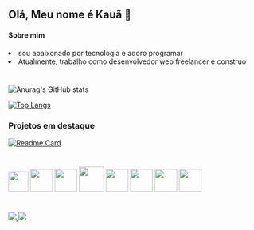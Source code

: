

## Olá, Meu nome é Kauã 👋

#### Sobre mim

<li> sou apaixonado por tecnologia e adoro programar</li>
<li>Atualmente, trabalho como desenvolvedor web freelancer e construo</li>



# 

![Anurag's GitHub stats](https://github-readme-stats.vercel.app/api?username=kauaj-silva&show_icons=true&theme=tokyonight)

[![Top Langs](https://github-readme-stats.vercel.app/api/top-langs/?username=kauaj-silva&theme=tokyonight)](https://github.com/anuraghazra/github-readme-stats)

### Projetos em destaque
[![Readme Card](https://github-readme-stats.vercel.app/api/pin/?username=kauaj-silva&repo=Dsolutions&theme=tokyonight)](https://github.com/anuraghazra/github-readme-stats)



#


<div>
    <img src="https://cdn.jsdelivr.net/gh/devicons/devicon/icons/react/react-original.svg" width=40px/>
    <img src="https://cdn.jsdelivr.net/gh/devicons/devicon/icons/javascript/javascript-original.svg" width=45px/>
    <img src="https://cdn.jsdelivr.net/gh/devicons/devicon/icons/typescript/typescript-original.svg" width=45px/>
    <img src="https://cdn.jsdelivr.net/gh/devicons/devicon/icons/bootstrap/bootstrap-original.svg" width=50px/>
    <img src="https://cdn.jsdelivr.net/gh/devicons/devicon/icons/css3/css3-original.svg" width=45px/>
    <img src="https://cdn.jsdelivr.net/gh/devicons/devicon/icons/html5/html5-original.svg" width=45px/>
    <img src="https://cdn.jsdelivr.net/gh/devicons/devicon/icons/php/php-original.svg" width=45px/>
    <img src="https://cdn.jsdelivr.net/gh/devicons/devicon/icons/mysql/mysql-original-wordmark.svg" width=45px/>
</div>

#

<a href="https://linkedin.com/in/kauãsilva" target="_blank">
    <img src="https://img.shields.io/badge/LinkedIn-0077B5?style=for-the-badge&logo=linkedin&logoColor=white"/>
    </a>

<a href="mailto:kauadariomello@gmail.com" target="_blank">
    <img src="https://img.shields.io/badge/Gmail-D14836?style=for-the-badge&logo=gmail&logoColor=white"/>
    </a>
